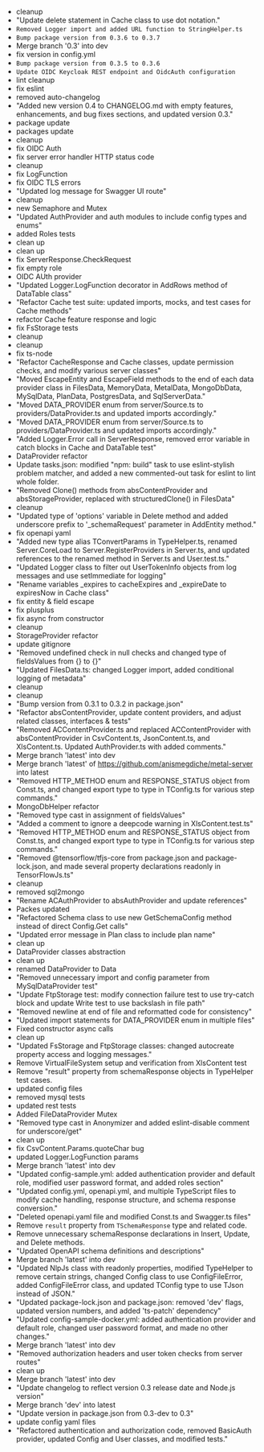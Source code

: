 - cleanup
- "Update delete statement in Cache class to use dot notation."
- `Removed Logger import and added URL function to StringHelper.ts`
- `Bump package version from 0.3.6 to 0.3.7`
- Merge branch '0.3' into dev
- fix version in config.yml
- `Bump package version from 0.3.5 to 0.3.6`
- `Update OIDC Keycloak REST endpoint and OidcAuth configuration`
- lint cleanup
- fix eslint
- removed auto-changelog
- "Added new version 0.4 to CHANGELOG.md with empty features, enhancements, and bug fixes sections, and updated version 0.3."
- package update
- packages update
- cleanup
- fix OIDC Auth
- fix server error handler HTTP status code
- cleanup
- fix LogFunction
- fix OIDC TLS errors
- "Updated log message for Swagger UI route"
- cleanup
- new Semaphore and Mutex
- "Updated AuthProvider and auth modules to include config types and enums"
- added Roles tests
- clean up
- clean up
- fix ServerResponse.CheckRequest
- fix empty role
- OIDC AUth provider
- "Updated Logger.LogFunction decorator in AddRows method of DataTable class"
- "Refactor Cache test suite: updated imports, mocks, and test cases for Cache methods"
- refactor Cache feature response and logic
- fix FsStorage tests
- cleanup
- cleanup
- fix ts-node
- "Refactor CacheResponse and Cache classes, update permission checks, and modify various server classes"
- "Moved EscapeEntity and EscapeField methods to the end of each data provider class in FilesData, MemoryData, MetalData, MongoDbData, MySqlData, PlanData, PostgresData, and SqlServerData."
- "Moved DATA_PROVIDER enum from server/Source.ts to providers/DataProvider.ts and updated imports accordingly."
- "Moved DATA_PROVIDER enum from server/Source.ts to providers/DataProvider.ts and updated imports accordingly."
- "Added Logger.Error call in ServerResponse, removed error variable in catch blocks in Cache and DataTable test"
- DataProvider refactor
- Update tasks.json: modified "npm: build" task to use eslint-stylish problem matcher, and added a new commented-out task for eslint to lint whole folder.
- "Removed Clone() methods from absContentProvider and absStorageProvider, replaced with structuredClone() in FilesData"
- cleanup
- "Updated type of 'options' variable in Delete method and added underscore prefix to '_schemaRequest' parameter in AddEntity method."
- fix openapi yaml
- "Added new type alias TConvertParams in TypeHelper.ts, renamed Server.CoreLoad to Server.RegisterProviders in Server.ts, and updated references to the renamed method in Server.ts and User.test.ts."
- "Updated Logger class to filter out UserTokenInfo objects from log messages and use setImmediate for logging"
- "Rename variables _expires to cacheExpires and _expireDate to expiresNow in Cache class"
- fix entity & field escape
- fix plusplus
- fix async from  constructor
- cleanup
- StorageProvider refactor
- update gitignore
- "Removed undefined check in null checks and changed type of fieldsValues from <TRow>{} to {}"
- "Updated FilesData.ts: changed Logger import, added conditional logging of metadata"
- cleanup
- cleanup
- "Bump version from 0.3.1 to 0.3.2 in package.json"
- "Refactor absContentProvider, update content providers, and adjust related classes, interfaces & tests"
- "Removed ACContentProvider.ts and replaced ACContentProvider with absContentProvider in CsvContent.ts, JsonContent.ts, and XlsContent.ts. Updated AuthProvider.ts with added comments."
- Merge branch 'latest' into dev
- Merge branch 'latest' of https://github.com/anismegdiche/metal-server into latest
- "Removed HTTP_METHOD enum and RESPONSE_STATUS object from Const.ts, and changed export type to type in TConfig.ts for various step commands."
- MongoDbHelper refactor
- "Removed type cast in assignment of fieldsValues"
- "Added a comment to ignore a deepcode warning in XlsContent.test.ts"
- "Removed HTTP_METHOD enum and RESPONSE_STATUS object from Const.ts, and changed export type to type in TConfig.ts for various step commands."
- "Removed @tensorflow/tfjs-core from package.json and package-lock.json, and made several property declarations readonly in TensorFlowJs.ts"
- cleanup
- removed sql2mongo
- "Rename ACAuthProvider to absAuthProvider and update references"
- Packes updated
- "Refactored Schema class to use new GetSchemaConfig method instead of direct Config.Get calls"
- "Updated error message in Plan class to include plan name"
- clean up
- DataProvider classes abstraction
- clean up
- renamed DataProvider to Data
- "Removed unnecessary import and config parameter from MySqlDataProvider test"
- "Update FtpStorage test: modify connection failure test to use try-catch block and update Write test to use backslash in file path"
- "Removed newline at end of file and reformatted code for consistency"
- "Updated import statements for DATA_PROVIDER enum in multiple files"
- Fixed constructor async calls
- clean up
- "Updated FsStorage and FtpStorage classes: changed autocreate property access and logging messages."
- Remove VirtualFileSystem setup and verification from XlsContent test
- Remove "result" property from schemaResponse objects in TypeHelper test cases.
- updated config files
- removed mysql tests
- updated rest tests
- Added FileDataProvider Mutex
- "Removed type cast in Anonymizer and added eslint-disable comment for underscore/get"
- clean up
- fix CsvContent.Params.quoteChar bug
- updated Logger.LogFunction params
- Merge branch 'latest' into dev
- "Updated config-sample.yml: added authentication provider and default role, modified user password format, and added roles section"
- "Updated config.yml, openapi.yml, and multiple TypeScript files to modify cache handling, response structure, and schema response conversion."
- "Deleted openapi.yaml file and modified Const.ts and Swagger.ts files"
- Remove `result` property from `TSchemaResponse` type and related code.
- Remove unnecessary schemaResponse declarations in Insert, Update, and Delete methods.
- "Updated OpenAPI schema definitions and descriptions"
- Merge branch 'latest' into dev
- "Updated NlpJs class with readonly properties, modified TypeHelper to remove certain strings, changed Config class to use ConfigFileError, added ConfigFileError class, and updated TConfig type to use TJson instead of JSON."
- "Updated package-lock.json and package.json: removed 'dev' flags, updated version numbers, and added 'ts-patch' dependency"
- "Updated config-sample-docker.yml: added authentication provider and default role, changed user password format, and made no other changes."
- Merge branch 'latest' into dev
- "Removed authorization headers and user token checks from server routes"
- clean up
- Merge branch 'latest' into dev
- "Update changelog to reflect version 0.3 release date and Node.js version"
- Merge branch 'dev' into latest
- "Update version in package.json from 0.3-dev to 0.3"
- update config yaml files
- "Refactored authentication and authorization code, removed BasicAuth provider, updated Config and User classes, and modified tests."